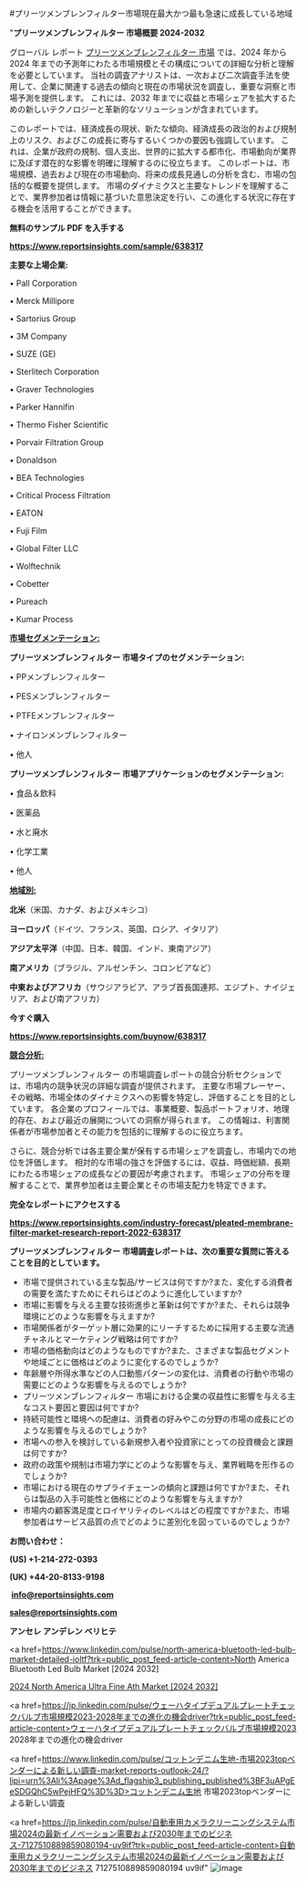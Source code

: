 #プリーツメンブレンフィルター市場現在最大かつ最も急速に成長している地域

"<strong>プリーツメンブレンフィルター 市場概要 2024-2032</strong>

グローバル レポート <a href=https://www.reportsinsights.com/sample/638317>プリーツメンブレンフィルター 市場</a> では、2024 年から 2024 年までの予測年にわたる市場規模とその構成についての詳細な分析と理解を必要としています。 当社の調査アナリストは、一次および二次調査手法を使用して、企業に関連する過去の傾向と現在の市場状況を調査し、重要な洞察と市場予測を提供します。 これには、2032 年までに収益と市場シェアを拡大​​するための新しいテクノロジーと革新的なソリューションが含まれています。

このレポートでは、経済成長の現状、新たな傾向、経済成長の政治的および規制上のリスク、およびこの成長に寄与するいくつかの要因も強調しています。 これは、企業が政府の規制、個人支出、世界的に拡大する都市化、市場動向が業界に及ぼす潜在的な影響を明確に理解するのに役立ちます。 このレポートは、市場規模、過去および現在の市場動向、将来の成長見通しの分析を含む、市場の包括的な概要を提供します。 市場のダイナミクスと主要なトレンドを理解することで、業界参加者は情報に基づいた意思決定を行い、この進化する状況に存在する機会を活用することができます。

<strong><b>無料のサンプル PDF を入手する</b></strong>

<a href=https://www.reportsinsights.com/sample/638317><strong><u>https://www.reportsinsights.com/sample/638317</u></strong></a>

<strong>主要な上場企業:</strong>

• Pall Corporation

• Merck Millipore

• Sartorius Group

• 3M Company

• SUZE (GE)

• Sterlitech Corporation

• Graver Technologies

• Parker Hannifin

• Thermo Fisher Scientific

• Porvair Filtration Group

• Donaldson

• BEA Technologies

• Critical Process Filtration

• EATON

• Fuji Film

• Global Filter LLC

• Wolftechnik

• Cobetter

• Pureach

• Kumar Process

<strong><u>市場セグメンテーション</u></strong><strong><u>:</u></strong>

<strong>プリーツメンブレンフィルター 市場タイプのセグメンテーション:</strong>

• PPメンブレンフィルター

• PESメンブレンフィルター

• PTFEメンブレンフィルター

• ナイロンメンブレンフィルター

• 他人

<strong>プリーツメンブレンフィルター 市場アプリケーションのセグメンテーション:</strong>

• 食品＆飲料

• 医薬品

• 水と廃水

• 化学工業

• 他人

<strong><u>地域別</u></strong><strong><u>:</u></strong>

<strong>北米</strong>（米国、カナダ、およびメキシコ）

<strong>ヨーロッパ</strong>（ドイツ、フランス、英国、ロシア、イタリア）

<strong>アジア太平洋</strong>（中国、日本、韓国、インド、東南アジア）

<strong>南アメリカ</strong>（ブラジル、アルゼンチン、コロンビアなど）

<strong>中東およびアフリカ</strong>（サウジアラビア、アラブ首長国連邦、エジプト、ナイジェリア、および南アフリカ）

<strong>今すぐ購入</strong>

<a href=https://www.reportsinsights.com/buynow/638317><strong><u>https://www.reportsinsights.com/buynow/638317</u></strong></a>

<strong><u>競合分析:</u></strong>

プリーツメンブレンフィルター の市場調査レポートの競合分析セクションでは、市場内の競争状況の詳細な調査が提供されます。 主要な市場プレーヤー、その戦略、市場全体のダイナミクスへの影響を特定し、評価することを目的としています。 各企業のプロフィールでは、事業概要、製品ポートフォリオ、地理的存在、および最近の展開についての洞察が得られます。 この情報は、利害関係者が市場参加者とその能力を包括的に理解するのに役立ちます。

さらに、競合分析では各主要企業が保有する市場シェアを調査し、市場内での地位を評価します。 相対的な市場の強さを評価するには、収益、時価総額、長期にわたる市場シェアの成長などの要因が考慮されます。 市場シェアの分布を理解することで、業界参加者は主要企業とその市場支配力を特定できます。

<strong>完全なレポートにアクセスする</strong>

<a href=https://www.reportsinsights.com/industry-forecast/pleated-membrane-filter-market-research-report-2022-638317><strong><u><b>https://www.reportsinsights.com/industry-forecast/pleated-membrane-filter-market-research-report-2022-638317</b></u></strong></a>

<strong><b>プリーツメンブレンフィルター 市場調査レポートは、次の重要な質問に答えることを目的としています。</b></strong>
<ul>
  <li>市場で提供されている主な製品/サービスは何ですか?また、変化する消費者の需要を満たすためにそれらはどのように進化していますか?</li>
  <li>市場に影響を与える主要な技術進歩と革新は何ですか?また、それらは競争環境にどのような影響を与えますか?</li>
  <li>市場関係者がターゲット層に効果的にリーチするために採用する主要な流通チャネルとマーケティング戦略は何ですか?</li>
  <li>市場の価格動向はどのようなものですか?また、さまざまな製品セグメントや地域ごとに価格はどのように変化するのでしょうか?</li>
  <li>年齢層や所得水準などの人口動態パターンの変化は、消費者の行動や市場の需要にどのような影響を与えるのでしょうか?</li>
  <li>プリーツメンブレンフィルター 市場における企業の収益性に影響を与える主なコスト要因と要因は何ですか?</li>
  <li>持続可能性と環境への配慮は、消費者の好みやこの分野の市場の成長にどのような影響を与えるのでしょうか?</li>
  <li>市場への参入を検討している新規参入者や投資家にとっての投資機会と課題は何ですか?</li>
  <li>政府の政策や規制は市場力学にどのような影響を与え、業界戦略を形作るのでしょうか?</li>
  <li>市場における現在のサプライチェーンの傾向と課題は何ですか?また、それらは製品の入手可能性と価格にどのような影響を与えますか?</li>
  <li>市場内の顧客満足度とロイヤリティのレベルはどの程度ですか?また、市場参加者はサービス品質の点でどのように差別化を図っているのでしょうか?</li>
</ul>
<strong>お問い合わせ：</strong>

<strong>(US) +1-214-272-0393</strong>

<strong>(UK) +44-20-8133-9198</strong>

<strong> </strong><a href=info@reportsinsights.com><strong><u>info@reportsinsights.com</u></strong></a>

<a href=sales@reportsinsights.com><strong><u>sales@reportsinsights.com</u></strong></a>

<strong>アンセレ アンデレン ベリヒテ</strong>

<a href=https://www.linkedin.com/pulse/north-america-bluetooth-led-bulb-market-detailed-ioltf?trk=public_post_feed-article-content>North America Bluetooth Led Bulb Market [2024 2032]</a>

<a href=https://www.linkedin.com/pulse/2024-north-america-ultra-fine-ath-market-size-mhm3f/>2024 North America Ultra Fine Ath Market [2024 2032]</a>

<a href=https://jp.linkedin.com/pulse/ウェーハタイプデュアルプレートチェックバルブ市場規模2023-2028年までの進化の機会driver?trk=public_post_feed-article-content>ウェーハタイプデュアルプレートチェックバルブ市場規模2023 2028年までの進化の機会driver</a>

<a href=https://www.linkedin.com/pulse/コットンデニム生地-市場2023topベンダーによる新しい調査-market-reports-outlook-24/?lipi=urn%3Ali%3Apage%3Ad_flagship3_publishing_published%3BF3uAPgEeSDGQhC5wPejHFQ%3D%3D>コットンデニム生地 市場2023topベンダーによる新しい調査</a>

<a href=https://jp.linkedin.com/pulse/自動車用カメラクリーニングシステム市場2024の最新イノベーション需要および2030年までのビジネス-7127510889859080194-uv9if?trk=public_post_feed-article-content>自動車用カメラクリーニングシステム市場2024の最新イノベーション需要および2030年までのビジネス 7127510889859080194 uv9if</a>"
![image](https://github.com/aanak123/RIMarketer1/assets/158471119/0c3e0991-452d-4a04-838a-d86925ea10e1)
